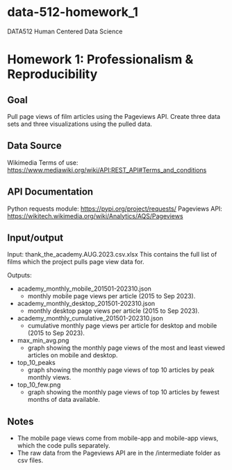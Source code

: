 # data-512-homework_1
DATA512 Human Centered Data Science

# Homework 1: Professionalism & Reproducibility

## Goal
Pull page views of film articles using the Pageviews API. Create three data sets and three visualizations using the pulled data.

## Data Source
Wikimedia
Terms of use: https://www.mediawiki.org/wiki/API:REST_API#Terms_and_conditions

## API Documentation
Python requests module: https://pypi.org/project/requests/
Pageviews API: https://wikitech.wikimedia.org/wiki/Analytics/AQS/Pageviews

## Input/output

Input: thank_the_academy.AUG.2023.csv.xlsx
This contains the full list of films which the project pulls page view data for.

Outputs:
- academy_monthly_mobile_201501-202310.json
    - monthly mobile page views per article (2015 to Sep 2023).
- academy_monthly_desktop_201501-202310.json
    - monthly desktop page views per article (2015 to Sep 2023).
- academy_monthly_cumulative_201501-202310.json
    - cumulative monthly page views per article for desktop and mobile (2015 to Sep 2023).
- max_min_avg.png
    - graph showing the monthly page views of the most and least viewed articles on mobile and desktop.
- top_10_peaks
    - graph showing the monthly page views of top 10 articles by peak monthly views.
- top_10_few.png
    - graph showing the monthly page views of top 10 articles by fewest months of data available.

## Notes
- The mobile page views come from mobile-app and mobile-app views, which the code pulls separately.
- The raw data from the Pageviews API are in the /intermediate folder as csv files.